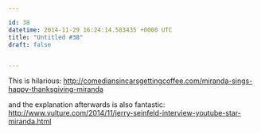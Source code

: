 ```yaml
---

id: 38
datetime: 2014-11-29 16:24:14.583435 +0000 UTC
title: "Untitled #38"
draft: false


---
```


This is hilarious: http://comediansincarsgettingcoffee.com/miranda-sings-happy-thanksgiving-miranda

and the explanation afterwards is also fantastic: http://www.vulture.com/2014/11/jerry-seinfeld-interview-youtube-star-miranda.html
